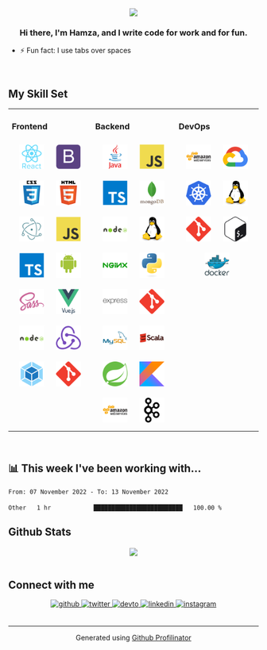 <div align="center">
<img src="https://rishavanand.github.io/static/images/greetings.gif" align="center" height="undefined" width="600" />
</div>

### <div align="center">Hi there, I'm Hamza, and I write code for work and for fun.</div>

- ⚡ Fun fact: I use tabs over spaces

<br/>

## My Skill Set

<table><tr><td valign="top" width="33%">

### Frontend

<div align="center">  
<img style="margin: 10px" src="images/frontend/react-original-wordmark.svg" alt="React" height="50" />  
<img style="margin: 10px" src="images/frontend/bootstrap-plain.svg" alt="Bootstrap" height="50" />  
<img style="margin: 10px" src="images/frontend/css3-original-wordmark.svg" alt="CSS3" height="50" />  
<img style="margin: 10px" src="images/frontend/html5-original-wordmark.svg" alt="HTML5" height="50" />  
<img style="margin: 10px" src="images/frontend/electron-original.svg" alt="Electron" height="50" />  
<img style="margin: 10px" src="images/frontend/javascript-original.svg" alt="JavaScript" height="50" />  
<img style="margin: 10px" src="images/frontend/typescript-original.svg" alt="TypeScript" height="50" />  
<img style="margin: 10px" src="images/frontend/android-original-wordmark.svg" alt="Android" height="50" />  
<img style="margin: 10px" src="images/frontend/sass-original.svg" alt="Sass" height="50" />  
<img style="margin: 10px" src="images/frontend/vuejs-original-wordmark.svg" alt="Vue.js" height="50" />  
<img style="margin: 10px" src="images/frontend/nodejs-original-wordmark.svg" alt="Node.js" height="50" /> 
<img style="margin: 10px" src="images/frontend/redux-original.svg" alt="Redux" height="50" />   
<img style="margin: 10px" src="images/frontend/webpack-original.svg" alt="Webpack" height="50" />
<img style="margin: 10px" src="images/frontend/git-scm-icon.svg" alt="Git" height="50" />   
</div></td><td valign="top" width="33%">

### Backend

<div align="center">  
<img style="margin: 10px" src="images/backend/java-original-wordmark.svg" alt="Java" height="50" />  
<img style="margin: 10px" src="images/backend/javascript-original.svg" alt="JavaScript" height="50" />  
<img style="margin: 10px" src="images/backend/typescript-original.svg" salt="TypeScript" height="50" />  
<img style="margin: 10px" src="images/backend/mongodb-original-wordmark.svg" alt="MongoDB" height="50" />  
<img style="margin: 10px" src="images/backend/nodejs-original-wordmark.svg" alt="Node.js" height="50" />  
<img style="margin: 10px" src="images/backend/linux-original.svg" alt="Linux" height="50" />  
<img style="margin: 10px" src="images/backend/nginx-original.svg" alt="Nginx" height="50" />  
<img style="margin: 10px" src="images/backend/python-original.svg" alt="Python" height="50" />  
<img style="margin: 10px" src="images/backend/express-original-wordmark.svg" alt="Express.js" height="50" />  
<img style="margin: 10px" src="images/backend/git-scm-icon.svg" alt="Git" height="50" />  
<img style="margin: 10px" src="images/backend/mysql-original-wordmark.svg" alt="MySQL" height="50" />  
<img style="margin: 10px" src="images/backend/scala-original-wordmark.svg" alt="Scala" height="50" />  
<img style="margin: 10px" src="images/backend/springio-icon.svg" alt="Spring" height="50" />  
<img style="margin: 10px" src="images/backend/kotlinlang-icon.svg" alt="Kotlin" height="50" />  
<img style="margin: 10px" src="images/backend/amazonwebservices-original-wordmark.svg" alt="AWS" height="50" />  
<img style="margin: 10px" src="images/backend/apache_kafka-icon.svg" alt="Kafka" height="50" />  
</div></td><td valign="top" width="33%">

### DevOps

<div align="center">  
<img style="margin: 10px" src="images/devOps/amazonwebservices-original-wordmark.svg" alt="AWS" height="50" />  
<img style="margin: 10px" src="images/devOps/google_cloud-icon.svg" alt="GCP" height="50" />  
<img style="margin: 10px" src="images/devOps/kubernetes-icon.svg" alt="Kubernetes" height="50" />  
<img style="margin: 10px" src="images/devOps/linux-original.svg" alt="Linux" height="50" />  
<img style="margin: 10px" src="images/devOps/git-scm-icon.svg" alt="Git" height="50" />  
<img style="margin: 10px" src="images/devOps/gnu_bash-icon.svg" alt="Bash" height="50" />  
<img style="margin: 10px" src="images/devOps/docker-original-wordmark.svg" alt="Docker" height="50" />  
</div></td></tr></table>

<br/>

## 📊 This week I've been working with...

<!--START_SECTION:waka-->

```text
From: 07 November 2022 - To: 13 November 2022

Other   1 hr            █████████████████████████   100.00 %
```

<!--END_SECTION:waka-->

## Github Stats

<div align="center"><img src="https://github-readme-stats.vercel.app/api?username=hufghani&show_icons=true&count_private=true" align="center" /></div>

<br/>

## Connect with me

<div align="center">
<a href="https://github.com/HUFGhani" target="_blank">
<img src=https://img.shields.io/badge/github-%2324292e.svg?&style=for-the-badge&logo=github&logoColor=white alt=github style="margin-bottom: 5px;" />
</a>
<a href="https://twitter.com/the_ghani" target="_blank">
<img src=https://img.shields.io/badge/twitter-%2300acee.svg?&style=for-the-badge&logo=twitter&logoColor=white alt=twitter style="margin-bottom: 5px;" />
</a>
<a href="https://dev.to/hufghani" target="_blank">
<img src=https://img.shields.io/badge/dev.to-%2308090A.svg?&style=for-the-badge&logo=dev.to&logoColor=white alt=devto style="margin-bottom: 5px;" />
</a>
<a href="https://linkedin.com/in/hamza-u-f-ghani" target="_blank">
<img src=https://img.shields.io/badge/linkedin-%231E77B5.svg?&style=for-the-badge&logo=linkedin&logoColor=white alt=linkedin style="margin-bottom: 5px;" />
</a>
<a href="https://instagram.com/the.ghani" target="_blank">
<img src=https://img.shields.io/badge/instagram-%23000000.svg?&style=for-the-badge&logo=instagram&logoColor=white alt=instagram style="margin-bottom: 5px;" />
</a>  
</div>

<br />

---

<div align="center">Generated using <a href="https://profilinator.rishav.dev/" target="_blank">Github Profilinator</a></div>
